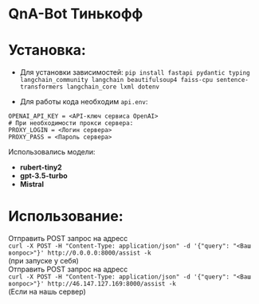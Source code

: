# QnA-Bot Тинькофф
# Установка:
- Для установки зависимостей:
`pip install fastapi pydantic typing langchain_community langchain beautifulsoup4 faiss-cpu sentence-transformers langchain_core lxml dotenv`

- Для работы кода необходим `api.env`:
```
OPENAI_API_KEY = <API-ключ сервиса OpenAI>
# При необходимости прокси сервера:
PROXY_LOGIN = <Логин сервера>
PROXY_PASS = <Пароль сервера>
```

Использовались модели:
- **rubert-tiny2**
- **gpt-3.5-turbo**
- **Mistral**

# Использование:
Отправить POST запрос на адресс <br /> `curl -X POST -H "Content-Type: application/json" -d '{"query": "<Ваш вопрос>"}' http://0.0.0.0:8000/assist -k` <br /> (при запуске у себя) <br />
Отправить POST запрос на адресс <br /> `curl -X POST -H "Content-Type: application/json" -d '{"query": "<Ваш вопрос>"}' http://46.147.127.169:8000/assist -k` <br /> (Если на нашь сервер) <br />
